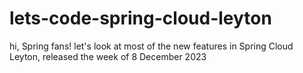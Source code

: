 # lets-code-spring-cloud-leyton
hi, Spring fans! let's look at most of the new features in Spring Cloud Leyton, released the week of 8 December 2023
